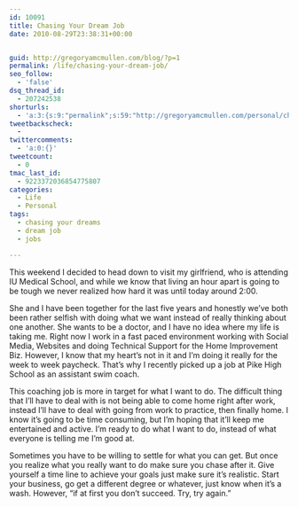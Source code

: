 ```yaml
---
id: 10091
title: Chasing Your Dream Job
date: 2010-08-29T23:38:31+00:00


guid: http://gregoryamcmullen.com/blog/?p=1
permalink: /life/chasing-your-dream-job/
seo_follow:
  - 'false'
dsq_thread_id:
  - 207242538
shorturls:
  - 'a:3:{s:9:"permalink";s:59:"http://gregoryamcmullen.com/personal/chasing-your-dream-job";s:7:"tinyurl";s:26:"http://tinyurl.com/4y3f72p";s:4:"isgd";s:19:"http://is.gd/nSZkdB";}'
tweetbackscheck:
  - 
twittercomments:
  - 'a:0:{}'
tweetcount:
  - 0
tmac_last_id:
  - 9223372036854775807
categories:
  - Life
  - Personal
tags:
  - chasing your dreams
  - dream job
  - jobs

---
```

This weekend I decided to head down to visit my girlfriend, who is attending IU Medical School, and while we know that living an hour apart is going to be tough we never realized how hard it was until today around 2:00.

She and I have been together for the last five years and honestly we&#8217;ve both been rather selfish with doing what we want instead of really thinking about one another. She wants to be a doctor, and I have no idea where my life is taking me. Right now I work in a fast paced environment working with Social Media, Websites and doing Technical Support for the Home Improvement Biz. However, I know that my heart&#8217;s not in it and I&#8217;m doing it really for the week to week paycheck. That&#8217;s why I recently picked up a job at Pike High School as an assistant swim coach.

This coaching job is more in target for what I want to do. The difficult thing that I&#8217;ll have to deal with is not being able to come home right after work, instead I&#8217;ll have to deal with going from work to practice, then finally home. I know it&#8217;s going to be time consuming, but I&#8217;m hoping that it&#8217;ll keep me entertained and active. I&#8217;m ready to do what I want to do, instead of what everyone is telling me I&#8217;m good at.

Sometimes you have to be willing to settle for what you can get. But once you realize what you really want to do make sure you chase after it. Give yourself a time line to achieve your goals just make sure it&#8217;s realistic. Start your business, go get a different degree or whatever, just know when it&#8217;s a wash. However, &#8220;if at first you don&#8217;t succeed. Try, try again.&#8221;